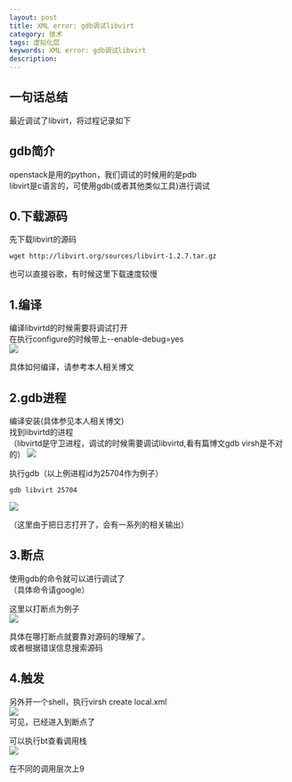 ```yaml
---
layout: post
title: XML error: gdb调试libvirt
category: 技术
tags: 虚拟化层
keywords: XML error: gdb调试libvirt
description: 
---
```


## 一句话总结 ##

最近调试了libvirt，将过程记录如下 

## gdb简介 ##

openstack是用的python，我们调试的时候用的是pdb  
libvirt是c语言的，可使用gdb(或者其他类似工具)进行调试  

## 0.下载源码 ##

先下载libvirt的源码  

    wget http://libvirt.org/sources/libvirt-1.2.7.tar.gz

也可以直接谷歌，有时候这里下载速度较慢  

## 1.编译 ##

编译libvirtd的时候需要将调试打开  
在执行configure的时候带上--enable-debug=yes  
![](http://i.imgur.com/P2vbcxL.png)

具体如何编译，请参考本人相关博文  

## 2.gdb进程 ##

编译安装(具体参见本人相关博文)  
找到libvirtd的进程  
（libvirtd是守卫进程，调试的时候需要调试libvirtd,看有篇博文gdb virsh是不对的）
![](http://i.imgur.com/PWo6Ain.png)

执行gdb（以上例进程id为25704作为例子）

    gdb libvirt 25704

![](http://i.imgur.com/ehErYQQ.png)

（这里由于把日志打开了，会有一系列的相关输出）

## 3.断点 ##

使用gdb的命令就可以进行调试了  
（具体命令请google）

这里以打断点为例子  
![](http://i.imgur.com/tow5zSf.png)

具体在哪打断点就要靠对源码的理解了。  
或者根据错误信息搜索源码  

## 4.触发 ##

另外开一个shell，执行virsh create local.xml  
![](http://i.imgur.com/dJbBaXQ.png)  
可见，已经进入到断点了  

可以执行bt查看调用栈  
![](http://i.imgur.com/jsq0Kax.png)

在不同的调用层次上9